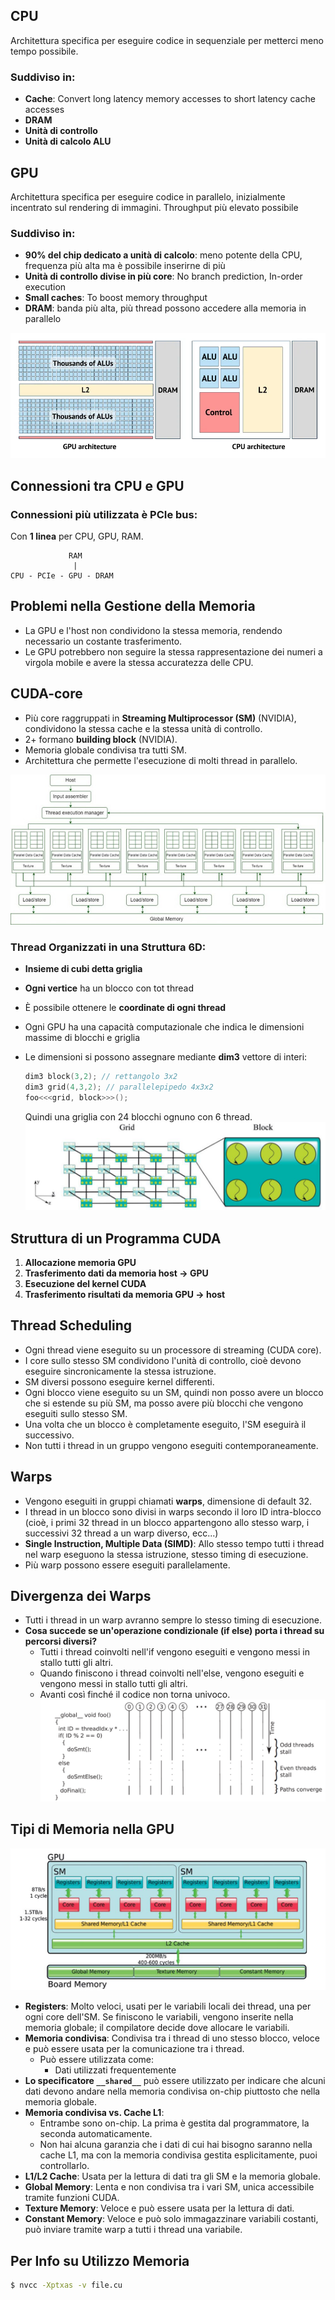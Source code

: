 ## CPU

Architettura specifica per eseguire codice in sequenziale per metterci meno tempo possibile.

### Suddiviso in:

- **Cache**: Convert long latency memory accesses to short latency cache accesses
- **DRAM**
- **Unità di controllo**
- **Unità di calcolo ALU**

## GPU

Architettura specifica per eseguire codice in parallelo, inizialmente incentrato sul rendering di immagini. Throughput più elevato possibile

### Suddiviso in:

- **90% del chip dedicato a unità di calcolo**: meno potente della CPU, frequenza più alta ma è possibile inserirne di più
- **Unità di controllo divise in più core**: No branch prediction, In-order execution
- **Small caches**: To boost memory throughput
- **DRAM**: banda più alta, più thread possono accedere alla memoria in parallelo

![CPU vs GPU](assets/cpu_gpu.png)

## Connessioni tra CPU e GPU

### Connessioni più utilizzata è PCIe bus:

Con **1 linea** per CPU, GPU, RAM.
```
             RAM
              |
CPU - PCIe - GPU - DRAM
```

## Problemi nella Gestione della Memoria

- La GPU e l'host non condividono la stessa memoria, rendendo necessario un costante trasferimento.
- Le GPU potrebbero non seguire la stessa rappresentazione dei numeri a virgola mobile e avere la stessa accuratezza delle CPU.

## CUDA-core

- Più core raggruppati in **Streaming Multiprocessor (SM)** (NVIDIA), condividono la stessa cache e la stessa unità di controllo.
- 2+ formano **building block** (NVIDIA).
- Memoria globale condivisa tra tutti SM.
- Architettura che permette l'esecuzione di molti thread in parallelo.

![CUDA Architecture](assets/cuda.png)


### Thread Organizzati in una Struttura 6D:

- **Insieme di cubi detta griglia**
- **Ogni vertice** ha un blocco con tot thread
- È possibile ottenere le **coordinate di ogni thread**
- Ogni GPU ha una capacità computazionale che indica le dimensioni massime di blocchi e griglia
- Le dimensioni si possono assegnare mediante **dim3** vettore di interi:

    ```cpp
    dim3 block(3,2); // rettangolo 3x2
    dim3 grid(4,3,2); // parallelepipedo 4x3x2
    foo<<<grid, block>>>();
    ```

    Quindi una griglia con 24 blocchi ognuno con 6 thread.
![Struttura CUDA](assets/struttura_cuda.png)

## Struttura di un Programma CUDA

1. **Allocazione memoria GPU**
2. **Trasferimento dati da memoria host → GPU**
3. **Esecuzione del kernel CUDA**
4. **Trasferimento risultati da memoria GPU → host**

## Thread Scheduling

- Ogni thread viene eseguito su un processore di streaming (CUDA core).
- I core sullo stesso SM condividono l'unità di controllo, cioè devono eseguire sincronicamente la stessa istruzione.
- SM diversi possono eseguire kernel differenti.
- Ogni blocco viene eseguito su un SM, quindi non posso avere un blocco che si estende su più SM, ma posso avere più blocchi che vengono eseguiti sullo stesso SM.
- Una volta che un blocco è completamente eseguito, l'SM eseguirà il successivo.
- Non tutti i thread in un gruppo vengono eseguiti contemporaneamente.

## Warps

- Vengono eseguiti in gruppi chiamati **warps**, dimensione di default 32.
- I thread in un blocco sono divisi in warps secondo il loro ID intra-blocco (cioè, i primi 32 thread in un blocco appartengono allo stesso warp, i successivi 32 thread a un warp diverso, ecc...)
- **Single Instruction, Multiple Data (SIMD)**: Allo stesso tempo tutti i thread nel warp eseguono la stessa istruzione, stesso timing di esecuzione.
- Più warp possono essere eseguiti parallelamente.

## Divergenza dei Warps

- Tutti i thread in un warp avranno sempre lo stesso timing di esecuzione.
- **Cosa succede se un'operazione condizionale (if else) porta i thread su percorsi diversi?**
    - Tutti i thread coinvolti nell'if vengono eseguiti e vengono messi in stallo tutti gli altri.
    - Quando finiscono i thread coinvolti nell'else, vengono eseguiti e vengono messi in stallo tutti gli altri.
    - Avanti così finché il codice non torna univoco.
![Warp Divergence](assets/warp_divergence.png)

## Tipi di Memoria nella GPU
![GPU Memory](assets/gpu_mem.png)

- **Registers**: Molto veloci, usati per le variabili locali dei thread, una per ogni core dell'SM. Se finiscono le variabili, vengono inserite nella memoria globale; il compilatore decide dove allocare le variabili.
- **Memoria condivisa**: Condivisa tra i thread di uno stesso blocco, veloce e può essere usata per la comunicazione tra i thread.
    - Può essere utilizzata come:
        - Dati utilizzati frequentemente
- **Lo specificatore `__shared__`** può essere utilizzato per indicare che alcuni dati devono andare nella memoria condivisa on-chip piuttosto che nella memoria globale.
- **Memoria condivisa vs. Cache L1**:
    - Entrambe sono on-chip. La prima è gestita dal programmatore, la seconda automaticamente.
    - Non hai alcuna garanzia che i dati di cui hai bisogno saranno nella cache L1, ma con la memoria condivisa gestita esplicitamente, puoi controllarlo.
- **L1/L2 Cache**: Usata per la lettura di dati tra gli SM e la memoria globale.
- **Global Memory**: Lenta e non condivisa tra i vari SM, unica accessibile tramite funzioni CUDA.
- **Texture Memory**: Veloce e può essere usata per la lettura di dati.
- **Constant Memory**: Veloce e può solo immagazzinare variabili costanti, può inviare tramite warp a tutti i thread una variabile.

## Per Info su Utilizzo Memoria

```bash
$ nvcc -Xptxas -v file.cu
```